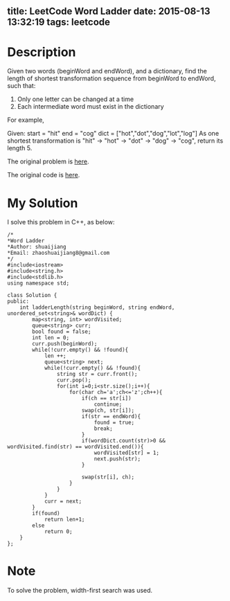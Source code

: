 title: LeetCode Word Ladder
date: 2015-08-13 13:32:19
tags: leetcode
---

# Description
Given two words (beginWord and endWord), and a dictionary, find the length of shortest transformation sequence from beginWord to endWord, such that:

1. Only one letter can be changed at a time
1. Each intermediate word must exist in the dictionary

For example,

Given:
start = "hit"
end = "cog"
dict = ["hot","dot","dog","lot","log"]
As one shortest transformation is "hit" -> "hot" -> "dot" -> "dog" -> "cog",
return its length 5.

The original problem is [here](https://leetcode.com/problems/word-ladder/ "Problem").

The original code is [here](https://github.com/shuaijiang/LeetCode/blob/master/WordLadder.cpp "Code").
<!--more-->

# My Solution
I solve this problem in C++, as below:
	
	/*
	*Word Ladder
	*Author: shuaijiang
	*Email: zhaoshuaijiang8@gmail.com
	*/
	#include<iostream>
	#include<string.h>
	#include<stdlib.h>
	using namespace std;
	
	class Solution {
	public:
	    int ladderLength(string beginWord, string endWord, unordered_set<string>& wordDict) {
	        map<string, int> wordVisited;
	        queue<string> curr;
	        bool found = false;
	        int len = 0;
	        curr.push(beginWord);
	        while(!curr.empty() && !found){
	        	len ++;
	        	queue<string> next;
	        	while(!curr.empty() && !found){
	        		string str = curr.front();
	        		curr.pop();
	        		for(int i=0;i<str.size();i++){
	        			for(char ch='a';ch<='z';ch++){
	        				if(ch == str[i])
	        					continue;
	        				swap(ch, str[i]);
	        				if(str == endWord){
	        					found = true;
	        					break;
	        				}
	        				if(wordDict.count(str)>0 && wordVisited.find(str) == wordVisited.end()){
	        					wordVisited[str] = 1;
	        					next.push(str);
	        				}
	        				
	        				swap(str[i], ch);
	        			}
	        		}
	        	}
	        	curr = next;
	        }
	        if(found)
	        	return len+1;
	        else
	        	return 0;
	    }
	};

# Note
To solve the problem, width-first search was used. 
